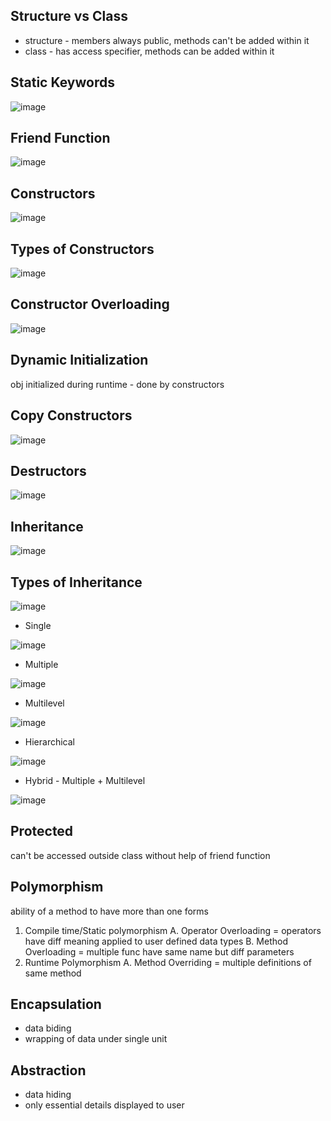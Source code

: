 ## Structure vs Class

- structure - members always public, methods can't be added within it
- class - has access specifier, methods can be added within it

## Static Keywords

![image](https://user-images.githubusercontent.com/78029145/221479908-598e6d15-64da-4cda-a353-4a69a511d242.png)

## Friend Function

![image](https://user-images.githubusercontent.com/78029145/221479969-40c305b6-f38d-41e7-bb51-091a4ca8e260.png)

## Constructors

![image](https://user-images.githubusercontent.com/78029145/221480247-6b457ed3-f5bf-4290-97f6-004b456af9b6.png)

## Types of Constructors

![image](https://user-images.githubusercontent.com/78029145/221480281-d75d1406-f80a-48fe-84ff-f6ac1cffae30.png)

## Constructor Overloading

![image](https://user-images.githubusercontent.com/78029145/221480324-32bd659f-2d79-459b-a51e-aa5d7277d418.png)

## Dynamic Initialization

obj initialized during runtime - done by constructors

## Copy Constructors

![image](https://user-images.githubusercontent.com/78029145/221480427-21561f0a-a902-4486-b855-40c42af4d8bc.png)

## Destructors

![image](https://user-images.githubusercontent.com/78029145/221480493-f1308546-26b0-46e2-acfb-e20e7acfc1dc.png)

## Inheritance

![image](https://user-images.githubusercontent.com/78029145/221480558-af01da83-6774-4ee8-b7dd-dc5e924a6755.png)

## Types of Inheritance 

![image](https://user-images.githubusercontent.com/78029145/221480599-af36cca0-0dd5-4fad-8b02-b8299427480f.png)

- Single

![image](https://user-images.githubusercontent.com/78029145/221480661-f3b0c789-6f31-41d4-b02b-547dc7b60600.png)

- Multiple

![image](https://user-images.githubusercontent.com/78029145/221480694-dc241c82-2565-4143-ba0d-33544c50cc18.png)

- Multilevel

![image](https://user-images.githubusercontent.com/78029145/221480733-e03b6e16-b0d3-46c4-8a43-7afa61188b5f.png)

- Hierarchical

![image](https://user-images.githubusercontent.com/78029145/221480962-a52f10ef-b896-44d1-9105-9da570a1459c.png)

- Hybrid - Multiple + Multilevel

![image](https://user-images.githubusercontent.com/78029145/221481014-cf8c8311-4486-42bc-a81b-3ddad125099b.png)

## Protected

can't be accessed outside class without help of friend function

## Polymorphism 

ability of a method to have more than one forms
1. Compile time/Static polymorphism 
    A. Operator Overloading = operators have diff meaning applied to user defined data types
    B. Method Overloading = multiple func have same name but diff parameters 
2. Runtime Polymorphism
    A. Method Overriding = multiple definitions of same method

## Encapsulation 
- data biding 
- wrapping of data under single unit

## Abstraction 
- data hiding 
- only essential details displayed to user








